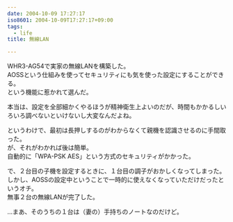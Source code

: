 ```yaml
---
date: 2004-10-09 17:27:17
iso8601: 2004-10-09T17:27:17+09:00
tags:
  - life
title: 無線LAN

---
```


<div class="entry-body">
  <p>WHR3-AG54で実家の無線LANを構築した。<br />
    AOSSという仕組みを使ってセキュリティにも気を使った設定にすることができる。<br />
    という機能に惹かれて選んだ。</p>

  <p>本当は、設定を全部細かくやるほうが精神衛生上よいのだが、時間もかかるしいろいろ調べないといけないし大変なんだよね。</p>

  <p>というわけで、最初は長押しするのがわからなくて親機を認識させるのに手間取った。<br />
    が、それがわかれば後は簡単。<br />
    自動的に「WPA-PSK AES」という方式のセキュリティがかかった。</p>

  <p>で、２台目の子機を設定するときに、１台目の調子がおかしくなってしまった。<br />
    しかし、AOSSの設定中ということで一時的に使えなくなっていただけだったというオチ。<br />
    無事２台の無線LANが完了した。</p>

  <p>…まあ、そのうちの１台は（妻の）手持ちのノートなのだけど。</p>
</div>
